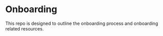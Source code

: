 # Onboarding
This repo is designed to outline the onboarding process and onboarding related resources. 
